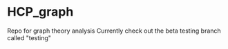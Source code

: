 # HCP_graph
Repo for graph theory analysis
Currently check out the beta testing branch called "testing"
